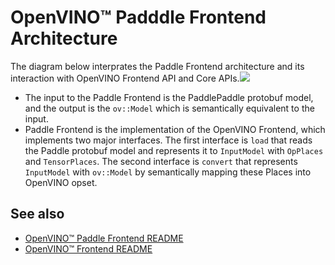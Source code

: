 # OpenVINO™ Padddle Frontend Architecture

The diagram below interprates the Paddle Frontend architecture and its interaction with OpenVINO Frontend API and Core APIs.![](./img/PaddleFrontendInternal.PNG)

* The input to the Paddle Frontend is the PaddlePaddle protobuf model, and the output is the `ov::Model` which is semantically equivalent to the input.
* Paddle Frontend is the implementation of the OpenVINO Frontend, which implements two major interfaces. The first interface is `load` that reads the Paddle protobuf model and represents it to `InputModel` with `OpPlaces` and `TensorPlaces`. The second interface is `convert` that represents `InputModel` with `ov::Model` by semantically mapping these Places into OpenVINO opset.


## See also
 * [OpenVINO™ Paddle Frontend README](../README.md)
 * [OpenVINO™ Frontend README](../../README.md)
